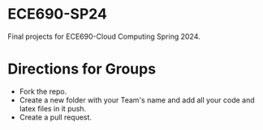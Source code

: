 # ECE690-SP24
Final projects for ECE690-Cloud Computing Spring 2024.

# Directions for Groups
- Fork the repo.
- Create a new folder with your Team's name and add all your code and latex files in it push.
- Create a pull request.
